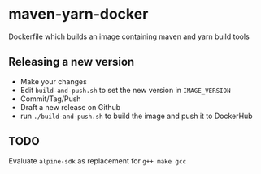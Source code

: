 # maven-yarn-docker
Dockerfile which builds an image containing maven and yarn build tools

## Releasing a new version
- Make your changes
- Edit `build-and-push.sh` to set the new version in `IMAGE_VERSION`
- Commit/Tag/Push
- Draft a new release on Github
- run `./build-and-push.sh` to build the image and push it to DockerHub

## TODO
Evaluate `alpine-sdk` as replacement for `g++ make gcc`
